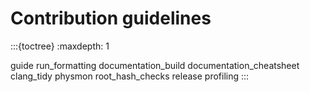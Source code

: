 <!--
SPDX-PackageName: "ACTS"
SPDX-FileCopyrightText: 2016 CERN
SPDX-License-Identifier: MPL-2.0
-->

# Contribution guidelines

:::{toctree}
:maxdepth: 1

guide
run_formatting
documentation_build
documentation_cheatsheet
clang_tidy
physmon
root_hash_checks
release
profiling
:::
